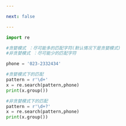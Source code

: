 ```yaml
---

next: false

---
```




<BlogInfo id="751" title="12.贪婪模式与非贪婪模式" author="白日梦想猿" pv=0 read_times=0 pre_cost_time="0分11秒" category="正则表达式" tag_list="['正则表达式']" create_time="2020.05.28 15:52:44" update_time="2020.05.28 16:00:55" />

```python
import re

#贪婪模式 ：尽可能多的匹配字符(默认情况下是贪婪模式)
#非贪婪模式 ：尽可能少的匹配字符

phone = '023-2332434'

#贪婪模式下的匹配
pattern = r'\d+'
x = re.search(pattern,phone)
print(x.group())

#非贪婪模式下的匹配
pattern = r'\d+?'
x = re.search(pattern,phone)
print(x.group())
```



<ActionBox />
